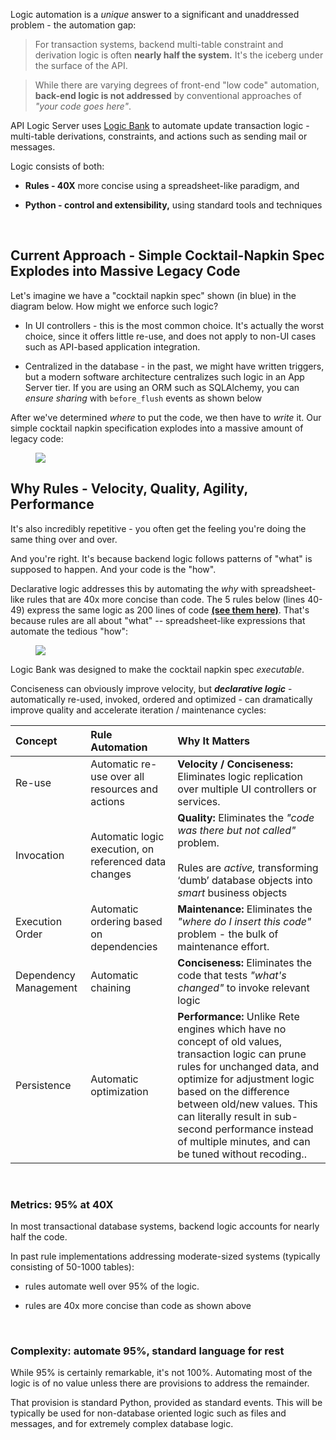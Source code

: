 Logic automation is a _unique_ answer to a significant and unaddressed problem - the automation gap:

> For transaction systems, backend multi-table constraint and derivation logic is often **nearly half the system.**  It's the iceberg under the surface of the API.

> While there are varying degrees of front-end "low code" automation, **back-end logic is not addressed** by conventional approaches of *"your code goes here"*.

API Logic Server uses [Logic Bank](https://github.com/valhuber/logicbank#readme) to automate update transaction logic - multi-table derivations, constraints, and actions such as sending mail or messages.

Logic consists of both:

* **Rules - 40X** more concise using a spreadsheet-like paradigm, and

* **Python - control and extensibility,** using standard tools and techniques

&nbsp;

## Current Approach - Simple Cocktail-Napkin Spec Explodes into Massive Legacy Code

Let's imagine we have a "cocktail napkin spec" shown (in blue) in the diagram below.  How might we enforce such logic?

* In UI controllers - this is the most common choice.  It's actually the worst choice, since it offers little re-use, and does not apply to non-UI cases such as API-based application integration.

* Centralized in the database - in the past, we might have written triggers, but a modern software architecture centralizes such logic in an App Server tier.  If you are using an ORM such as SQLAlchemy, you can _ensure sharing_ with `before_flush` events as shown below

After we've determined _where_ to put the code, we then have to _write_ it.  Our simple cocktail napkin specification explodes into a massive amount of legacy code:

<figure><img src="https://github.com/valhuber/LogicBank/raw/main/images/overview/rules-vs-code.png"></figure>


## Why Rules - Velocity, Quality, Agility, Performance

It's also incredibly repetitive - you often get the feeling you're doing the same thing over and over.

And you're right.  It's because backend logic follows patterns of "what" is supposed to happen.
And your code is the "how".  

Declarative logic addresses this by automating the _why_ with spreadsheet-like rules that are 40x more concise than code.  The 5 rules below (lines 40-49) express the same logic as 200 lines of code [**(see them here)**](https://github.com/valhuber/LogicBank/wiki/by-code).  That's because rules are all about "what"
-- spreadsheet-like expressions that automate the tedious "how":

<figure><img src="https://github.com/valhuber/ApiLogicServer/wiki/images/logic/5-rules-cocktail.png?raw=true"></figure>

Logic Bank was designed to make the cocktail napkin spec _executable_.

Conciseness can obviously improve velocity, but ___declarative logic___ - automatically re-used, invoked, ordered and optimized - can dramatically improve quality and accelerate iteration / maintenance cycles:

| Concept | Rule Automation | Why It Matters|
| :--- |:---|:---|
| Re-use | Automatic re-use over all resources and actions | __Velocity / Conciseness:__ Eliminates logic replication over multiple UI controllers or services. |
| Invocation | Automatic logic execution, on referenced data changes |__Quality:__ Eliminates the _"code was there but not called"_ problem.<br><br>Rules are _active,_ transforming ‘dumb’ database objects into _smart_ business objects |
| Execution Order | Automatic ordering based on dependencies |__Maintenance:__ Eliminates the _"where do I insert this code"_ problem - the bulk of maintenance effort. |
| Dependency Management | Automatic chaining |__Conciseness:__ Eliminates the code that tests _"what's changed"_ to invoke relevant logic |
| Persistence | Automatic optimization |__Performance:__ Unlike Rete engines which have no concept of old values, transaction logic can prune rules for unchanged data, and optimize for adjustment logic based on the difference between old/new values.  This can literally result in sub-second performance instead of multiple minutes, and can be tuned without recoding.. |

&nbsp;

### Metrics: 95% at 40X

In most transactional database systems, backend logic accounts for nearly half the code.

In past rule implementations addressing moderate-sized systems (typically consisting of 50-1000 tables):

* rules automate well over 95% of the logic.

* rules are 40x more concise than code as shown above

&nbsp;

### Complexity: automate 95%, standard language for rest

While 95% is certainly remarkable, it's not 100%.  Automating most of the logic is of no value unless there are provisions to address the remainder.

That provision is standard Python, provided as standard events.  This will be typically be used for non-database oriented logic such as files and messages, and for extremely complex database logic.
